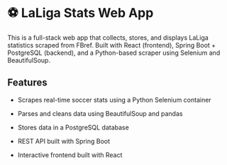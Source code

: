 # ⚽ LaLiga Stats Web App
This is a full-stack web app that collects, stores, and displays LaLiga statistics scraped from FBref.
Built with React (frontend), Spring Boot + PostgreSQL (backend), and a Python-based scraper using Selenium and BeautifulSoup.

## Features
- Scrapes real-time soccer stats using a Python Selenium container

- Parses and cleans data using BeautifulSoup and pandas

- Stores data in a PostgreSQL database

- REST API built with Spring Boot

- Interactive frontend built with React
